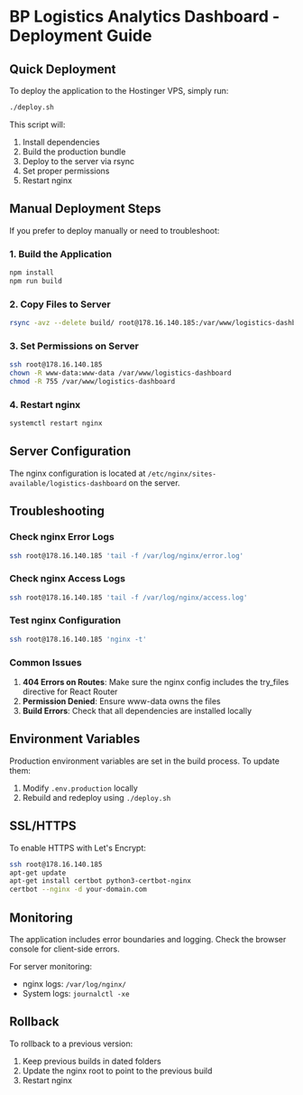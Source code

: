 # BP Logistics Analytics Dashboard - Deployment Guide

## Quick Deployment

To deploy the application to the Hostinger VPS, simply run:

```bash
./deploy.sh
```

This script will:
1. Install dependencies
2. Build the production bundle
3. Deploy to the server via rsync
4. Set proper permissions
5. Restart nginx

## Manual Deployment Steps

If you prefer to deploy manually or need to troubleshoot:

### 1. Build the Application

```bash
npm install
npm run build
```

### 2. Copy Files to Server

```bash
rsync -avz --delete build/ root@178.16.140.185:/var/www/logistics-dashboard/
```

### 3. Set Permissions on Server

```bash
ssh root@178.16.140.185
chown -R www-data:www-data /var/www/logistics-dashboard
chmod -R 755 /var/www/logistics-dashboard
```

### 4. Restart nginx

```bash
systemctl restart nginx
```

## Server Configuration

The nginx configuration is located at `/etc/nginx/sites-available/logistics-dashboard` on the server.

## Troubleshooting

### Check nginx Error Logs
```bash
ssh root@178.16.140.185 'tail -f /var/log/nginx/error.log'
```

### Check nginx Access Logs
```bash
ssh root@178.16.140.185 'tail -f /var/log/nginx/access.log'
```

### Test nginx Configuration
```bash
ssh root@178.16.140.185 'nginx -t'
```

### Common Issues

1. **404 Errors on Routes**: Make sure the nginx config includes the try_files directive for React Router
2. **Permission Denied**: Ensure www-data owns the files
3. **Build Errors**: Check that all dependencies are installed locally

## Environment Variables

Production environment variables are set in the build process. To update them:

1. Modify `.env.production` locally
2. Rebuild and redeploy using `./deploy.sh`

## SSL/HTTPS

To enable HTTPS with Let's Encrypt:

```bash
ssh root@178.16.140.185
apt-get update
apt-get install certbot python3-certbot-nginx
certbot --nginx -d your-domain.com
```

## Monitoring

The application includes error boundaries and logging. Check the browser console for client-side errors.

For server monitoring:
- nginx logs: `/var/log/nginx/`
- System logs: `journalctl -xe`

## Rollback

To rollback to a previous version:
1. Keep previous builds in dated folders
2. Update the nginx root to point to the previous build
3. Restart nginx